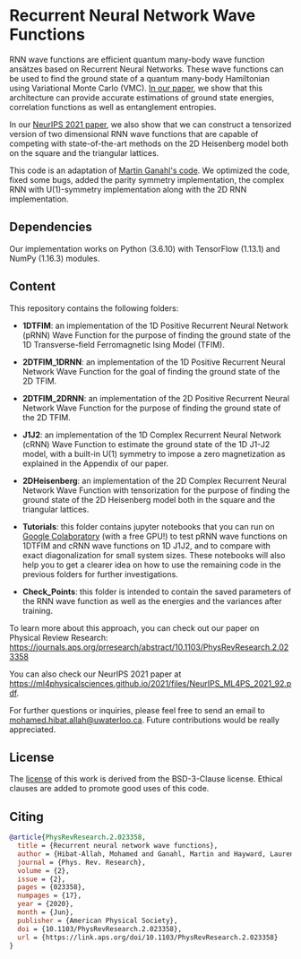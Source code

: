# Recurrent Neural Network Wave Functions

RNN wave functions are efficient quantum many-body wave function ansätzes based on Recurrent Neural Networks. These wave functions can be used to find the ground state of a quantum many-body Hamiltonian using Variational Monte Carlo (VMC). <a href="https://journals.aps.org/prresearch/abstract/10.1103/PhysRevResearch.2.023358" target="_blank">In our paper</a>, we show that this architecture can provide accurate estimations of ground state energies, correlation functions as well as entanglement entropies.

In our [NeurIPS 2021 paper](https://ml4physicalsciences.github.io/2021/files/NeurIPS_ML4PS_2021_92.pdf), we also show that we can construct a tensorized version of two dimensional RNN wave functions that are capable of competing with state-of-the-art methods on the 2D Heisenberg model both on the square and the triangular lattices.

This code is an adaptation of [Martin Ganahl's code](https://github.com/mganahl/Recurrent_NN_VMC). We optimized the code, fixed some bugs, added the parity symmetry implementation, the complex RNN with U(1)-symmetry implementation along with the 2D RNN implementation.

## Dependencies
Our implementation works on Python (3.6.10) with TensorFlow (1.13.1) and NumPy (1.16.3) modules.

## Content
This repository contains the following folders:

* **1DTFIM**: an implementation of the 1D Positive Recurrent Neural Network (pRNN) Wave Function for the purpose of finding the ground state of the 1D Transverse-field Ferromagnetic Ising Model (TFIM).

* **2DTFIM_1DRNN**: an implementation of the 1D Positive Recurrent Neural Network Wave Function for the goal of finding the ground state of the 2D TFIM.

* **2DTFIM_2DRNN**: an implementation of the 2D Positive Recurrent Neural Network Wave Function for the purpose of finding the ground state of the 2D TFIM.

* **J1J2**: an implementation of the 1D Complex Recurrent Neural Network (cRNN) Wave Function to estimate the ground state of the 1D J1-J2 model, with a built-in U(1) symmetry to impose a zero magnetization as explained in the Appendix of our paper.

* **2DHeisenberg**: an implementation of the 2D Complex Recurrent Neural Network Wave Function with tensorization for the purpose of finding the ground state of the 2D Heisenberg model both in the square and the triangular lattices.

* **Tutorials**: this folder contains jupyter notebooks that you can run on <a href="http://colab.research.google.com" target="_blank">Google Colaboratory</a> (with a free GPU!) to test pRNN wave functions on 1DTFIM and cRNN wave functions on 1D J1J2, and to compare with exact diagonalization for small system sizes. These notebooks will also help you to get a clearer idea on how to use the remaining code in the previous folders for further investigations.

* **Check_Points**: this folder is intended to contain the saved parameters of the RNN wave function as well as the energies and the variances after training.

To learn more about this approach, you can check out our paper on Physical Review Research: https://journals.aps.org/prresearch/abstract/10.1103/PhysRevResearch.2.023358

You can also check our NeurIPS 2021 paper at https://ml4physicalsciences.github.io/2021/files/NeurIPS_ML4PS_2021_92.pdf.

For further questions or inquiries, please feel free to send an email to mohamed.hibat.allah@uwaterloo.ca. Future contributions would be really appreciated.

## License
The [license](https://github.com/mhibatallah/RNNWavefunctions/blob/master/LICENSE.md) of this work is derived from the BSD-3-Clause license. Ethical clauses are added to promote good uses of this code.

## Citing
```bibtex
@article{PhysRevResearch.2.023358,
  title = {Recurrent neural network wave functions},
  author = {Hibat-Allah, Mohamed and Ganahl, Martin and Hayward, Lauren E. and Melko, Roger G. and Carrasquilla, Juan},
  journal = {Phys. Rev. Research},
  volume = {2},
  issue = {2},
  pages = {023358},
  numpages = {17},
  year = {2020},
  month = {Jun},
  publisher = {American Physical Society},
  doi = {10.1103/PhysRevResearch.2.023358},
  url = {https://link.aps.org/doi/10.1103/PhysRevResearch.2.023358}
}
```
